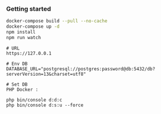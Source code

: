 ### Getting started

```bash
docker-compose build --pull --no-cache
docker-compose up -d
npm install
npm run watch
```

```
# URL
https://127.0.0.1

# Env DB
DATABASE_URL="postgresql://postgres:password@db:5432/db?serverVersion=13&charset=utf8"
```

```
# Set DB
PHP Docker :

php bin/console d:d:c
php bin/console d:s:u --force
```
